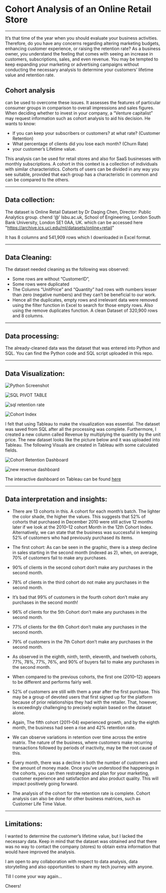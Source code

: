 # Cohort Analysis of an Online Retail Store
****

It’s that time of the year when you should evaluate your business activities. Therefore, do you have any concerns regarding altering marketing budgets, enhancing customer experience, or raising the retention rate? As a business owner, you understand the feeling that comes with seeing an increase in customers, subscriptions, sales, and even revenue. You may be tempted to keep expanding your marketing or advertising campaigns without conducting the necessary analysis to determine your customers’ lifetime value and retention rate.

## Cohort analysis
can be used to overcome these issues. It assesses the features of particular consumer groups in comparison to overall impressions and sales figures. When deciding whether to invest in your company, a “Venture capitalist” may request information such as cohort analysis to aid his decision. He wants to know:

 - If you can keep your subscribers or customers? at what rate? (Customer Retention)
 - What percentage of clients did you lose each month? (Churn Rate)
 - your customer’s Lifetime value.


This analysis can be used for retail stores and also for SaaS businesses with monthly subscriptions. A cohort in this context is a collection of individuals with similar characteristics. Cohorts of users can be divided in any way you see suitable, provided that each group has a characteristic in common and can be compared to the others.

****

## Data collection:
The dataset is Online Retail Dataset by Dr Daqing Chen, Director: Public Analytics group. chend ‘@’ lsbu.ac.uk, School of Engineering, London South Bank University, London SE1 0AA, UK. which can be accessed here "https://archive.ics.uci.edu/ml/datasets/online+retail"

It has 8 columns and 541,909 rows which I downloaded in Excel format.

****
## Data Cleaning:
The dataset needed cleaning as the following was observed:
 - Some rows are without “CustomerID”,
 - Some rows were duplicated
 - The Columns “UnitPrice” and “Quantity” had rows with numbers lesser than zero (negative numbers) and they can’t be beneficial to our work.
 - Hence all the duplicates, empty rows and irrelevant data were removed using the filter function in Excel to search for those empty rows. Also using the remove duplicates function. A clean Dataset of 320,900 rows and 8 columns.

****
## Data processing:
The already-cleaned data was the dataset that was entered into Python and SQL. You can find the Python code and SQL script uploaded in this repo.

****
## Data Visualization:

![Python Screenshot](https://user-images.githubusercontent.com/83390581/208318185-33e0b4bd-a141-4d34-9eed-74cfe1a5003d.png)

![SQL PIVOT TABLE](https://user-images.githubusercontent.com/83390581/208318224-a30b9f94-fcc0-46f3-b851-c3af9875a0bc.png)

![sql retention rate](https://user-images.githubusercontent.com/83390581/208318231-3fb5b30a-e2a2-4a11-895c-9398c5f6a690.png)

![Cohort Index](https://user-images.githubusercontent.com/83390581/208318236-08e8b99c-0547-4686-bf89-97ce48a1a5a6.png)


I felt that using Tableau to make the visualization was essential. The dataset was saved from SQL after all the processing was complete.
Furthermore, I created a new column called Revenue by multiplying the quantity by the unit price. The new dataset looks like the picture below and it was uploaded into Tableau.
The following Visuals are created in Tableau with some calculated fields.

![Cohort Retention Dashboard](https://user-images.githubusercontent.com/83390581/208318501-9af25109-4748-4e4b-919a-bb5c542c5d2b.png)

![new revenue dashboard](https://user-images.githubusercontent.com/83390581/208318280-6f1d7c56-8f3a-4276-8e8d-7e2d180e981d.png)

The interactive dashboard on Tableau can be found [here](https://public.tableau.com/app/profile/amarachi.nwoke.ugagbe/viz/CohortRetentionDashboard_16705837743370/CohortRetentionDashboard)

****

## Data interpretation and insights:

 * There are 13 cohorts in this. A cohort for each month’s batch. The lighter the color shade, the higher the values. This suggests that 52% of cohorts that purchased in December 2010 were still active 12 months later if we look at the 2010–12 cohort Month in the 12th Cohort Index. Alternatively, we can state that the business was successful in keeping 52% of customers who had previously purchased its items.
 
 - The first cohort: As can be seen in the graphic, there is a steep decline in sales starting in the second month (indexed as 2), when, on average, 70% of customers fail to make any purchases.
 
 - 90% of clients in the second cohort don’t make any purchases in the second month.

 - 78% of clients in the third cohort do not make any purchases in the second month.

 - It’s bad that 99% of customers in the fourth cohort don’t make any purchases in the second month!

 - 96% of clients for the 5th Cohort don’t make any purchases in the second month.

 - 77% of clients for the 6th Cohort don’t make any purchases in the second month.
 
 - 79% of customers in the 7th Cohort don’t make any purchases in the second month.
 
 - As observed in the eighth, ninth, tenth, eleventh, and twelveth cohorts, 77%, 78%, 77%, 76%, and 90% of buyers fail to make any purchases in the second month.
 
 - When compared to the previous cohorts, the first one (2010–12) appears to be different and performs fairly well. 
 
  - 52% of customers are still with them a year after the first purchase. This may be a group of devoted users that first signed up for the platform because of prior relationships they had with the retailer. That, however, is exceedingly challenging to precisely explain based on the dataset alone.
  
 - Again, The fifth cohort (2011–04) experienced growth, and by the eighth month, the business had seen a rise and 42% retention rate.

 - We can observe variations in retention over time across the entire matrix. The nature of the business, where customers make recurring transactions followed by periods of inactivity, may be the root cause of this.
 
 - Every month, there was a decline in both the number of customers and the amount of money made.
Once you've understood the happenings in the cohorts, you can then restrategize and plan for your marketing, customer experience and satisfaction and also product quality. This will impact positively going forward.

 - The analysis of the cohort for the retention rate is complete. Cohort analysis can also be done for other business matrices, such as Customer Life Time Value.
 
 ****

## Limitations:

I wanted to determine the customer’s lifetime value, but I lacked the necessary data. Keep in mind that the dataset was obtained and that there was no way to contact the company (stores) to obtain extra information that would have improved the analysis.


I am open to any collaboration with respect to data analysis, data storytelling and also opportunities to share my tech journey with anyone.

Till I come your way again…

Cheers!

